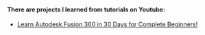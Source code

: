 #### There are projects I learned from tutorials on Youtube:
- [Learn Autodesk Fusion 360 in 30 Days for Complete Beginners!](https://www.youtube.com/playlist?list=PLrZ2zKOtC_-DR2ZkMaK3YthYLErPxCnT-)
